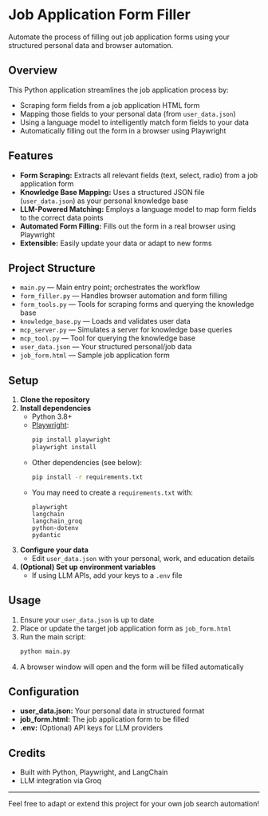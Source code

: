 # Job Application Form Filler

Automate the process of filling out job application forms using your structured personal data and browser automation.

## Overview
This Python application streamlines the job application process by:
- Scraping form fields from a job application HTML form
- Mapping those fields to your personal data (from `user_data.json`)
- Using a language model to intelligently match form fields to your data
- Automatically filling out the form in a browser using Playwright

## Features
- **Form Scraping:** Extracts all relevant fields (text, select, radio) from a job application form
- **Knowledge Base Mapping:** Uses a structured JSON file (`user_data.json`) as your personal knowledge base
- **LLM-Powered Matching:** Employs a language model to map form fields to the correct data points
- **Automated Form Filling:** Fills out the form in a real browser using Playwright
- **Extensible:** Easily update your data or adapt to new forms

## Project Structure
- `main.py` — Main entry point; orchestrates the workflow
- `form_filler.py` — Handles browser automation and form filling
- `form_tools.py` — Tools for scraping forms and querying the knowledge base
- `knowledge_base.py` — Loads and validates user data
- `mcp_server.py` — Simulates a server for knowledge base queries
- `mcp_tool.py` — Tool for querying the knowledge base
- `user_data.json` — Your structured personal/job data
- `job_form.html` — Sample job application form

## Setup
1. **Clone the repository**
2. **Install dependencies**
   - Python 3.8+
   - [Playwright](https://playwright.dev/python/):
     ```bash
     pip install playwright
     playwright install
     ```
   - Other dependencies (see below):
     ```bash
     pip install -r requirements.txt
     ```
   - You may need to create a `requirements.txt` with:
     ```
     playwright
     langchain
     langchain_groq
     python-dotenv
     pydantic
     ```
3. **Configure your data**
   - Edit `user_data.json` with your personal, work, and education details
4. **(Optional) Set up environment variables**
   - If using LLM APIs, add your keys to a `.env` file

## Usage
1. Ensure your `user_data.json` is up to date
2. Place or update the target job application form as `job_form.html`
3. Run the main script:
   ```bash
   python main.py
   ```
4. A browser window will open and the form will be filled automatically

## Configuration
- **user_data.json:** Your personal data in structured format
- **job_form.html:** The job application form to be filled
- **.env:** (Optional) API keys for LLM providers

## Credits
- Built with Python, Playwright, and LangChain
- LLM integration via Groq

---
Feel free to adapt or extend this project for your own job search automation! 